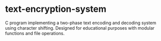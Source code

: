 # text-encryption-system
C program implementing a two-phase text encoding and decoding system using character shifting. Designed for educational purposes with modular functions and file operations.
